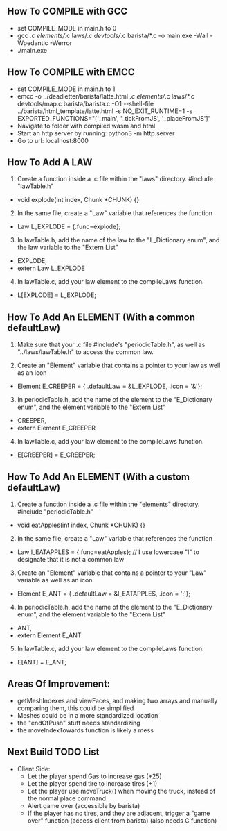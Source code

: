 ## How To COMPILE with GCC
- set COMPILE_MODE in main.h to 0
- gcc *.c elements/*.c laws/*.c devtools/*.c barista/*.c -o main.exe -Wall -Wpedantic -Werror
- ./main.exe

## How To COMPILE with EMCC
- set COMPILE_MODE in main.h to 1
- emcc -o ../deadletter/barista/latte.html *.c elements/*.c laws/*.c devtools/map.c barista/barista.c -O1 --shell-file ../barista/html_template/latte.html -s NO_EXIT_RUNTIME=1 -s EXPORTED_FUNCTIONS="['_main', '_tickFromJS', '_placeFromJS']"
- Navigate to folder with compiled wasm and html
- Start an http server by running: python3 -m http.server
- Go to url: localhost:8000


## How To Add A LAW

1. Create a function inside a .c file within the "laws" directory. #include "lawTable.h"
- void explode(int index, Chunk *CHUNK) {}

2. In the same file, create a "Law" variable that references the function
- Law L_EXPLODE = {.func=explode};

3. In lawTable.h, add the name of the law to the "L_Dictionary enum", and the law variable to the "Extern List"
- EXPLODE,
- extern Law L_EXPLODE

4. In lawTable.c, add your law element to the compileLaws function.
- L[EXPLODE] = L_EXPLODE;


## How To Add An ELEMENT (With a common defaultLaw)

1. Make sure that your .c file #include's "periodicTable.h", as well as "../laws/lawTable.h" to access the common law.

2. Create an "Element" variable that contains a pointer to your law as well as an icon
- Element E_CREEPER = { .defaultLaw = &L_EXPLODE, .icon = '&'};

3. In periodicTable.h, add the name of the element to the "E_Dictionary enum", and the element variable to the "Extern List"
- CREEPER,
- extern Element E_CREEPER

4. In lawTable.c, add your law element to the compileLaws function.
- E[CREEPER] = E_CREEPER;


## How To Add An ELEMENT (With a custom defaultLaw)

1. Create a function inside a .c file within the "elements" directory. #include "periodicTable.h"
- void eatApples(int index, Chunk *CHUNK) {}

2. In the same file, create a "Law" variable that references the function
- Law l_EATAPPLES = {.func=eatApples};   // I use lowercase "l" to designate that it is not a common law

3. Create an "Element" variable that contains a pointer to your "Law" variable as well as an icon
- Element E_ANT = { .defaultLaw = &l_EATAPPLES, .icon = ':'};

4. In periodicTable.h, add the name of the element to the "E_Dictionary enum", and the element variable to the "Extern List"
- ANT,
- extern Element E_ANT

5. In lawTable.c, add your law element to the compileLaws function.
- E[ANT] = E_ANT;


## Areas Of Improvement:
- getMeshIndexes and viewFaces, and making two arrays and manually comparing them, this could be simplified
- Meshes could be in a more standardized location
- the "endOfPush" stuff needs standardizing
- the moveIndexTowards function is likely a mess


## Next Build TODO List

- Client Side:
    - Let the player spend Gas to increase gas (+25)
    - Let the player spend tire to increase tires (+1)
    - Let the player use moveTruck() when moving the truck, instead of the normal place command
    - Alert game over (accessible by barista)
    - If the player has no tires, and they are adjacent, trigger a "game over" function (access client from barista) (also needs C function)
